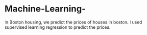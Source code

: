 # Machine-Learning-
In Boston housing, we predict the prices of houses in boston. I used supervised learning regression to predict the prices.
